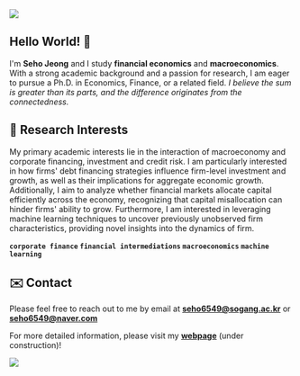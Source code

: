 <img src="https://capsule-render.vercel.app/api?type=waving&color=gradient&customColorList=2&height=100&section=header" />

## Hello World! 👋
I'm **Seho Jeong** and I study **financial economics** and **macroeconomics**. With a strong academic background and a passion for research, I am eager to pursue a Ph.D. in Economics, Finance, or a related field. *I believe the sum is greater than its parts, and the difference originates from the connectedness.*


## 🤩 Research Interests

My primary academic interests lie in the interaction of macroeconomy and corporate financing, investment and credit risk. I am particularly interested in how firms' debt financing strategies influence firm-level investment and growth, as well as their implications for aggregate economic growth. Additionally, I aim to analyze whether financial markets allocate capital efficiently across the economy, recognizing that capital misallocation can hinder firms' ability to grow. Furthermore, I am interested in leveraging machine learning techniques to uncover previously unobserved firm characteristics, providing novel insights into the dynamics of firm.

**`corporate finance` `financial intermediations` `macroeconomics` `machine learning`**

## ✉️ Contact
Please feel free to reach out to me by email at **seho6549@sogang.ac.kr** or **seho6549@naver.com**

For more detailed information, please visit my [**webpage**](https://zogvc.github.io/) (under construction)!

<img src="https://capsule-render.vercel.app/api?type=waving&color=gradient&customColorList=2&height=100&section=footer" />

